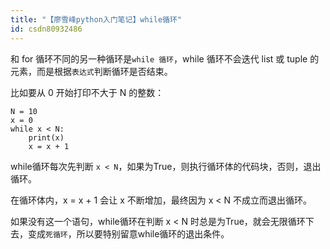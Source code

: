 ```yaml
---
title: "【廖雪峰python入门笔记】while循环"
id: csdn80932486
---
```


和 for 循环不同的另一种循环是`while 循环`，while 循环不会迭代 list 或 tuple 的元素，而是根据`表达式`判断循环是否结束。

比如要从 0 开始打印不大于 N 的整数：

```
N = 10
x = 0
while x < N:
    print(x)
    x = x + 1
```

while循环每次先判断 `x < N`，如果为True，则执行循环体的代码块，否则，退出循环。

在循环体内，x = x + 1 会让 x 不断增加，最终因为 x < N 不成立而退出循环。

如果没有这一个语句，while循环在判断 x < N 时总是为True，就会无限循环下去，变成`死循环`，所以要特别留意while循环的退出条件。